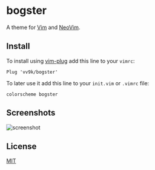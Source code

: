 # bogster

A theme for [Vim](https://www.vim.org/) and [NeoVim](https://neovim.io/).

## Install
To install using [vim-plug](https://github.com/junegunn/vim-plug) add this line to your `vimrc`:  
```vim
Plug 'vv9k/bogster'
```

To later use it add this line to your `init.vim` or `.vimrc` file:
```vim
colorscheme bogster
```

## Screenshots

![screenshot](https://raw.githubusercontent.com/vv9k/bogster/master/assets/screen.png)

## License
[MIT](https://raw.githubusercontent.com/vv9k/bogster/master/LICENSE)
